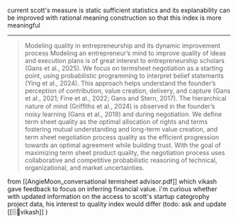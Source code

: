 current scott's measure is static sufficient statistics and its explanability can be improved with rational meaning construction so that this index is more meaningful

---

> Modeling quality in entrepreneurship and its dynamic improvement process
Modeling an entrepreneur’s mind to improve quality of ideas and execution plans is of great interest to entrepreneurship scholars (Gans et al., 2025). We focus on termsheet negotiation as a starting point, using probabilistic programming to interpret belief statements (Ying et al., 2024). This approach helps understand the founder’s perception of contribution, value creation, delivery, and capture (Gans et al., 2021; Fine et al., 2022; Gans and Stern, 2017). The hierarchical nature of mind (Griﬀiths et al., 2024) is observed in the founder’s noisy learning (Gans et al., 2019) and during negotiation. We define term sheet quality as the optimal allocation of rights and terms fostering mutual understanding and long-term value creation, and term sheet negotiation process quality as the eﬀicient progression towards an optimal agreement while building trust. With the goal of maximizing term sheet product quality, the negotiation process uses collaborative and competitive probabilistic reasoning of technical, organizational, and market uncertainties.

from [[AngieMoon_conversational termsheet advisor.pdf]] which vikash gave feedback to focus on inferring financial value. i'm curious whether with updated information on the access to scott's startup categrophy project data, his interest to quality index would differ (todo: ask and update [[🗄️🧠vikash]] ) 